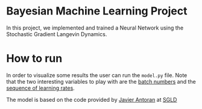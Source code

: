 # Bayesian Machine Learning Project

In this project, we implemented and trained a Neural Network using the Stochastic Gradient Langevin Dynamics. 

# How to run

In order to visualize some results the user can run the `model.py` file.
Note that the two interesting variables to play with are the [batch numbers](https://github.com/naunauyoh/BML-Project/blob/master/SGLD_NN/model.py#L135) and the [sequence of learning rates](https://github.com/naunauyoh/BML-Project/blob/master/SGLD_NN/model.py#L151). 


The model is based on the code provided by [Javier Antoran](https://github.com/JavierAntoran) at [SGLD](https://github.com/JavierAntoran/Bayesian-Neural-Networks/tree/master/src/Stochastic_Gradient_Langevin_Dynamics) 